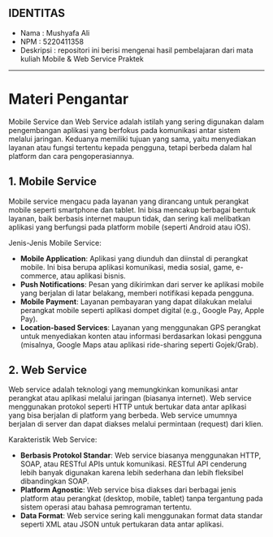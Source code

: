 ## IDENTITAS
- Nama : Mushyafa Ali
- NPM : 5220411358
- Deskripsi : repositori ini berisi mengenai hasil pembelajaran dari mata kuliah Mobile & Web Service Praktek

---

# Materi Pengantar
Mobile Service dan Web Service adalah istilah yang sering digunakan dalam pengembangan aplikasi yang berfokus pada komunikasi antar sistem melalui jaringan. Keduanya memiliki tujuan yang sama, yaitu menyediakan layanan atau fungsi tertentu kepada pengguna, tetapi berbeda dalam hal platform dan cara pengoperasiannya.

## 1. Mobile Service
Mobile service mengacu pada layanan yang dirancang untuk perangkat mobile seperti smartphone dan tablet. Ini bisa mencakup berbagai bentuk layanan, baik berbasis internet maupun tidak, dan sering kali melibatkan aplikasi yang berfungsi pada platform mobile (seperti Android atau iOS).

Jenis-Jenis Mobile Service:

- **Mobile Application**: Aplikasi yang diunduh dan diinstal di perangkat mobile. Ini bisa berupa aplikasi komunikasi, media sosial, game, e-commerce, atau aplikasi bisnis.
- **Push Notifications**: Pesan yang dikirimkan dari server ke aplikasi mobile yang berjalan di latar belakang, memberi notifikasi kepada pengguna.
- **Mobile Payment**: Layanan pembayaran yang dapat dilakukan melalui perangkat mobile seperti aplikasi dompet digital (e.g., Google Pay, Apple Pay).
- **Location-based Services**: Layanan yang menggunakan GPS perangkat untuk menyediakan konten atau informasi berdasarkan lokasi pengguna (misalnya, Google Maps atau aplikasi ride-sharing seperti Gojek/Grab).

## 2. Web Service
Web service adalah teknologi yang memungkinkan komunikasi antar perangkat atau aplikasi melalui jaringan (biasanya internet). Web service menggunakan protokol seperti HTTP untuk bertukar data antar aplikasi yang bisa berjalan di platform yang berbeda. Web service umumnya berjalan di server dan dapat diakses melalui permintaan (request) dari klien.

Karakteristik Web Service:

- **Berbasis Protokol Standar**: Web service biasanya menggunakan HTTP, SOAP, atau RESTful APIs untuk komunikasi. RESTful API cenderung lebih banyak digunakan karena lebih sederhana dan lebih fleksibel dibandingkan SOAP.
- **Platform Agnostic**: Web service bisa diakses dari berbagai jenis platform atau perangkat (desktop, mobile, tablet) tanpa tergantung pada sistem operasi atau bahasa pemrograman tertentu.
- **Data Format**: Web service sering kali menggunakan format data standar seperti XML atau JSON untuk pertukaran data antar aplikasi.
